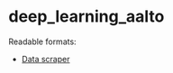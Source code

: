 # deep_learning_aalto

Readable formats:
* [Data scraper](https://github.com/hietalajulius/deep_learning_aalto/blob/master/Scraper.ipynb) 

